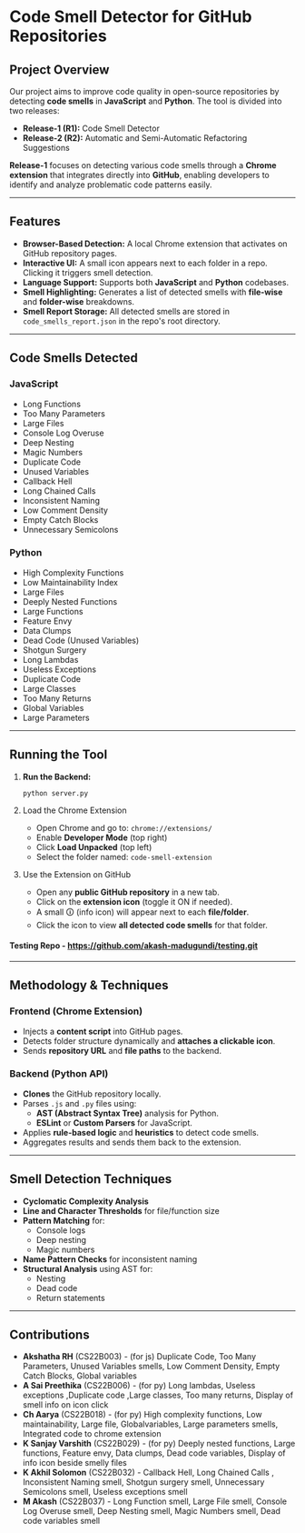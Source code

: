 # Code Smell Detector for GitHub Repositories

## Project Overview
Our project aims to improve code quality in open-source repositories by detecting **code smells** in **JavaScript** and **Python**. The tool is divided into two releases:

- **Release-1 (R1):** Code Smell Detector  
- **Release-2 (R2):** Automatic and Semi-Automatic Refactoring Suggestions

**Release-1** focuses on detecting various code smells through a **Chrome extension** that integrates directly into **GitHub**, enabling developers to identify and analyze problematic code patterns easily.

---

## Features

- **Browser-Based Detection:** A local Chrome extension that activates on GitHub repository pages.
- **Interactive UI:** A small icon appears next to each folder in a repo. Clicking it triggers smell detection.
- **Language Support:** Supports both **JavaScript** and **Python** codebases.
- **Smell Highlighting:** Generates a list of detected smells with **file-wise** and **folder-wise** breakdowns.
- **Smell Report Storage:** All detected smells are stored in `code_smells_report.json` in the repo's root directory.

---

## Code Smells Detected

### JavaScript
- Long Functions  
- Too Many Parameters  
- Large Files  
- Console Log Overuse  
- Deep Nesting  
- Magic Numbers  
- Duplicate Code  
- Unused Variables  
- Callback Hell  
- Long Chained Calls  
- Inconsistent Naming  
- Low Comment Density  
- Empty Catch Blocks  
- Unnecessary Semicolons  

### Python
- High Complexity Functions  
- Low Maintainability Index  
- Large Files  
- Deeply Nested Functions  
- Large Functions  
- Feature Envy  
- Data Clumps  
- Dead Code (Unused Variables)  
- Shotgun Surgery  
- Long Lambdas  
- Useless Exceptions  
- Duplicate Code  
- Large Classes  
- Too Many Returns  
- Global Variables  
- Large Parameters  

---

## Running the Tool

1. **Run the Backend:**
   ```
   python server.py
   ```
2.  Load the Chrome Extension
    - Open Chrome and go to: `chrome://extensions/`
    - Enable **Developer Mode** (top right)
    - Click **Load Unpacked** (top left)
    - Select the folder named: `code-smell-extension`

3. Use the Extension on GitHub
    - Open any **public GitHub repository** in a new tab.
    - Click on the **extension icon** (toggle it ON if needed).
    - A small 🛈 (info icon) will appear next to each **file/folder**.
    - Click the icon to view **all detected code smells** for that folder.

#### Testing Repo - https://github.com/akash-madugundi/testing.git
---

## Methodology & Techniques

### Frontend (Chrome Extension)

- Injects a **content script** into GitHub pages.
- Detects folder structure dynamically and **attaches a clickable icon**.
- Sends **repository URL** and **file paths** to the backend.

### Backend (Python API)

- **Clones** the GitHub repository locally.
- Parses `.js` and `.py` files using:
  - **AST (Abstract Syntax Tree)** analysis for Python.
  - **ESLint** or **Custom Parsers** for JavaScript.
- Applies **rule-based logic** and **heuristics** to detect code smells.
- Aggregates results and sends them back to the extension.

---

## Smell Detection Techniques

- **Cyclomatic Complexity Analysis**
- **Line and Character Thresholds** for file/function size
- **Pattern Matching** for:
  - Console logs
  - Deep nesting
  - Magic numbers
- **Name Pattern Checks** for inconsistent naming
- **Structural Analysis** using AST for:
  - Nesting
  - Dead code
  - Return statements

---

## Contributions

- **Akshatha RH** (CS22B003) - (for js)  Duplicate Code, Too Many Parameters, Unused Variables smells, Low Comment Density, Empty Catch Blocks, Global variables  
- **A Sai Preethika** (CS22B006) - (for py) Long lambdas, Useless exceptions ,Duplicate code ,Large classes, Too many returns, Display of smell info on icon click
- **Ch Aarya** (CS22B018) - (for py) High complexity functions, Low maintainability, Large file, Globalvariables, Large parameters smells, Integrated code to chrome extension
- **K Sanjay Varshith** (CS22B029) - (for py)  Deeply nested functions, Large functions, Feature envy, Data clumps, Dead code variables, Display of info icon beside smelly files  
- **K Akhil Solomon** (CS22B032) - Callback Hell, Long Chained Calls , Inconsistent Naming smell, Shotgun surgery smell, Unnecessary Semicolons smell,  Useless exceptions smell
- **M Akash** (CS22B037) -  Long Function smell, Large File smell, Console Log Overuse smell, Deep Nesting smell, Magic Numbers smell, Dead code variables smell
